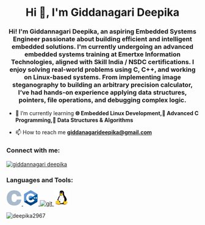 <h1 align="center">Hi 👋, I'm Giddanagari Deepika</h1>
<h3 align="center">Hi! I'm Giddannagari Deepika, an aspiring Embedded Systems Engineer passionate about building efficient and intelligent embedded solutions. I'm currently undergoing an advanced embedded systems training at Emertxe Information Technologies, aligned with Skill India / NSDC certifications. I enjoy solving real-world problems using C, C++, and working on Linux-based systems. From implementing image steganography to building an arbitrary precision calculator, I’ve had hands-on experience applying data structures, pointers, file operations, and debugging complex logic.</h3>

- 🌱 I’m currently learning **🌐 Embedded Linux Development,💾 Advanced C Programming,🧠 Data Structures & Algorithms**

- 📫 How to reach me **giddanagarideepika@gmail.com**

<h3 align="left">Connect with me:</h3>
<p align="left">
<a href="https://linkedin.com/in/giddannagari deepika" target="blank"><img align="center" src="https://raw.githubusercontent.com/rahuldkjain/github-profile-readme-generator/master/src/images/icons/Social/linked-in-alt.svg" alt="giddannagari deepika" height="30" width="40" /></a>
</p>

<h3 align="left">Languages and Tools:</h3>
<p align="left"> <a href="https://www.cprogramming.com/" target="_blank" rel="noreferrer"> <img src="https://raw.githubusercontent.com/devicons/devicon/master/icons/c/c-original.svg" alt="c" width="40" height="40"/> </a> <a href="https://www.w3schools.com/cpp/" target="_blank" rel="noreferrer"> <img src="https://raw.githubusercontent.com/devicons/devicon/master/icons/cplusplus/cplusplus-original.svg" alt="cplusplus" width="40" height="40"/> </a> <a href="https://git-scm.com/" target="_blank" rel="noreferrer"> <img src="https://www.vectorlogo.zone/logos/git-scm/git-scm-icon.svg" alt="git" width="40" height="40"/> </a> <a href="https://www.linux.org/" target="_blank" rel="noreferrer"> <img src="https://raw.githubusercontent.com/devicons/devicon/master/icons/linux/linux-original.svg" alt="linux" width="40" height="40"/> </a> </p>

<p><img align="center" src="https://github-readme-stats.vercel.app/api/top-langs?username=deepika2967&show_icons=true&locale=en&layout=compact" alt="deepika2967" /></p>
